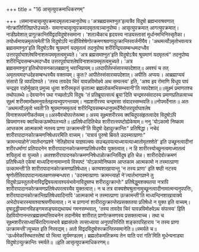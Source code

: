 +++
title = "16 आसृत्युपक्रमाधिकरणम्"

+++
॥समानाचासृत्युपक्रमादमृतत्वञ्चानुपोष्य॥ 'अत्रब्रह्मसमश्नुत'इत्यत्रैव विदुषो ब्रह्मभावश्रवणात् नोत्क्रांतिरितिप्राप्तेउच्यते- समानाचासृत्युपक्रमादमृतत्वञ्चानुपोष्य। आसृत्युपक्रमात् आगत्युपक्रमात्। नाडीप्रवेशात् प्रागुत्क्रान्तिर्विद्वदविदुषोस्समाना। 'शतञ्चैकाच हृदयस्य नाड्यस्तासां मूर्धानमभिनिस्सृतैका। तयोर्ध्वमायन्नमृतत्वमेती'ति विदुषोऽपि नाडीविशेषेणोत्क्रमणश्रवणादुत्क्रान्तिरवर्जनीयैव। 'अथमर्त्योऽमृतोभवत्यत्र ब्रह्मसमश्नुत'इति विदुषोऽत्रैव श्रूयमाणं यदमृतत्वं तदनुपोष्य शरीरेन्द्रियसम्बन्धमदग्ध्वैव उत्तरपूर्वाघाश्लेषविनाशरूपममृतत्वमुच्यते। 'अत्र ब्रह्मसमश्नुत'इति विदुषोऽत्रैव श्रूयमाणं यदमृतत्वं" तदनुपोष्य शरीरेन्द्रियसम्बन्धमदग्ध्वैव उत्तरपूर्वाघाश्लेषविनाशरूपममृतत्वमुच्यते। 'अत्र ब्रह्मसमश्नुत'इतिचोपासनकालब्रह्मानु भवाभिप्रायम्॥॥तदापीतेस्संसारव्यपदेशात्॥ अवश्यं च तत् अमृतत्वमदग्धदेहसम्बन्धस्यैव वक्तव्यम्। कुतः? आपीतेस्संसारव्यपदेशात्। अपीतिः अप्ययः। आब्रह्माप्ययं संसारो हि व्यपदिश्यते। 'तस्य तावदेव चिरं यावन्नविमोक्ष्ये अथ सम्पत्स्य' इति, 'अश्व इव रोमाणि विधूय पापं चन्द्रइव राहोर्मुखात् प्रमुच्य धूत्वा शरीरमकृतं कृतात्मा ब्रह्मलोकमभिसम्भवानी'ति व्यपदेशात्॥॥सूक्ष्मं प्रमाणतश्च तथोपलब्धेः॥ देवयानेन पथा गच्छतोऽपि विदुषः 'तं प्रतिब्रूयात्सत्यं ब्रूया'दिति चन्द्रमस्संवादस्य प्रमाणप्रतिन्नत्वाच्च सूक्ष्मं शरीरमामोक्षमनुवर्ततइत्यभ्युपगन्तव्यम्। नह्यशरीरस्य चन्द्रमसा संवादस्सम्भवति॥॥नोपमर्देनातः॥ अतः 'अथमर्त्योऽमृतो भवती'ति श्रूयमाणममृतत्वं शरीरेन्द्रियसम्बन्धानुपमर्देनैवोत्तरपूर्वाघाश्लेष विनाशरूपमंगीकर्तव्यम्॥॥अस्यैवचोपपत्तेरूष्मा॥ अस्य सूक्ष्मशरीरस्य क्वचिदुपसंहृतत्वादेव विदुषोऽपि म्रियमाणस्य क्वाचित्कऊष्मोपलभ्यते॥॥प्रतिषेधादितिचेन्न शारीरात्स्पष्टोह्येकेषाम्॥ ननु 'योऽकामो निष्काम आप्तकाम आत्मकामो नतस्य प्राणा उत्क्रामन्ती'ति विदुषो देहादुत्क्रान्तिः" प्रतिषिद्धा। नचेदं शारीरापादानकोत्क्रमणनिषेधपरमिति वाच्यम्। 'यत्रायं पुरुषो म्रियते उदस्मात्प्राणाः" क्रामन्त्याहोने'त्यार्तभागप्रश्ने 'नेतिहोवाच याज्ञवल्क्यः सउच्छ्वयत्याध्मायत्याध्मातोमृतश्शेते' इति उच्छूनत्वादीनां शरीरधर्माणां प्रतिपादनेन शरीरापादानकोत्क्रमणप्रतिषेधस्यैव युक्तत्वात्। न हि शारीरस्योच्छूनत्वमाध्मातत्वं शयितृत्वं वा युज्यते। अतश्शरीरापादनकोत्क्रमणनिषेधान्नोत्क्रान्तिर्विदुष इति चेन्न। शारीरादेवोत्क्रमणं प्रतिषिध्यते एकेषां माध्यदिनानामाम्नाये विस्पष्टं 'योऽकामोनिष्काम आप्तकाम आत्मकामो न तस्मात्प्राणा उत्कामन्ती'ति शारीरापादानकोत्क्रमणप्रतिषेधात्। काण्वशाखायान्तु 'न तस्य प्राणा' इति षष्ठी नटस्य श्रृणोतीतिवदपादानत्वलक्षणसम्बन्धपरा। 'उदस्मात्प्राणाः क्रामन्त्याहो ने'त्यार्तभागप्रश्ने तु विदुषोऽप्रस्तुतत्वेनाविद्वद्विषयत्वावश्ययंभावेनाविदुषश्च शरीरादुत्क्रान्तेः" प्रतिषेद्धुमशक्यतया नत्रापि शारीरापादानकोत्क्रमणप्रतिषेधपरत्वस्यैव युक्तत्वात्। न च तत्र वाक्यशेषश्रुतानामुच्छूनत्वादीनामात्मन्यनुपपत्तिः, शरीरापादानकोत्क्रान्तिप्रतिषेधवादिनापि 'आत्मकामो न तस्मात्प्राणा उत्क्रामन्ती'ति माध्यन्दिनशाखावाक्ये अभेदोपचारस्यावश्याश्रयणीयत्वात्। न च प्राणानां शारीरादुत्क्रान्तेरप्रसक्ततया प्रतिषेधो न युक्त इति वाच्यम्। वृषादुड्डीयमानविहङ्गमसङ्घवद्यथायथं गमनसम्भवात्, 'तस्य तावदेव चिरं यावन्नविमोक्ष्येऽथ संपत्स्य' इिति देहवियोगानन्तरब्रह्मसम्पत्तिवचनेन तदानीमेव शारीरात् प्राणोत्क्रमणस्य प्रसक्तत्वाच्च। तथा च सूक्ष्मशरीरसाध्यार्चिरादिगत्यभावे ब्रह्मसंपत्तेः तत्साध्याया अनुपपत्तिरिति शङ्कापरिहाराय 'न तस्य प्राणा उत्क्रामन्ती'त्युच्यत इति निरवद्यम्। अतो विद्वदविदुषोरुत्क्रान्तिस्समानेति॥॥स्मर्यते च॥ 'ऊर्ध्वमेकस्स्थितस्तेषां यो भित्वा सूर्यमण्डलम्। ब्रह्मलोकमतिक्रम्य तेन याति परां गति'मिति मूर्धन्यनाड्या विदुषोऽप्युत्क्रान्तिः स्मर्यते॥ ॥इति आसृत्युपक्रमाधिकरणम्॥